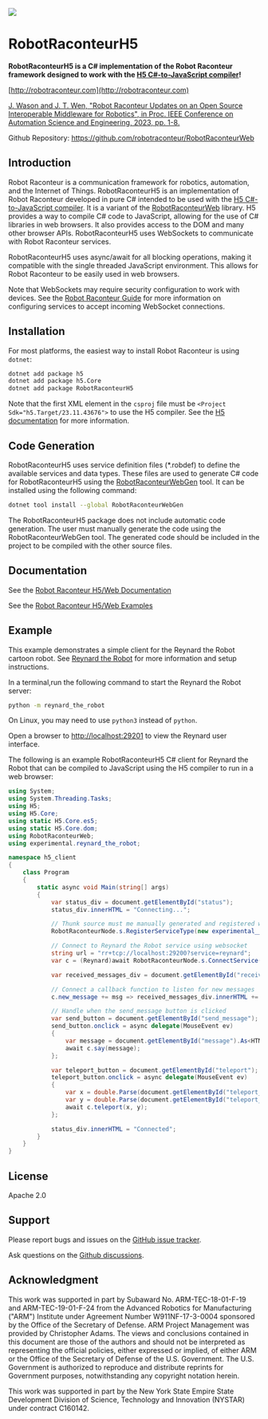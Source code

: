 ![](https://raw.githubusercontent.com/robotraconteur/RobotRaconteurWeb/master/docs/figures/logo-header.svg)

# RobotRaconteurH5

**RobotRaconteurH5 is a C\# implementation of the Robot Raconteur framework designed to work with
the [H5 C\#-to-JavaScript compiler](https://github.com/curiosity-ai/h5)!**

[http://robotraconteur.com](http://robotraconteur.com)

[J. Wason and J. T. Wen, "Robot Raconteur Updates on an Open Source Interoperable Middleware for Robotics", in Proc. IEEE Conference on Automation Science and Engineering, 2023, pp. 1-8.](https://files2.wasontech.com/RobotRaconteur_CASE2023.pdf)

Github Repository: https://github.com/robotraconteur/RobotRaconteurWeb

## Introduction

Robot Raconteur is a communication framework for robotics, automation, and the Internet of Things. RobotRaconteurH5
is an implementation of Robot Raconteur developed in pure C# intended to be used with the
[H5 C\#-to-JavaScript compiler](https://github.com/curiosity-ai/h5).
It is a variant of the [RobotRaconteurWeb](https://www.nuget.org/packages/RobotRaconteurWeb) library.
H5 provides a way to compile C# code to JavaScript, allowing for the use of C# libraries in web browsers. It
also provides access to the DOM and many other browser APIs. RobotRaconteurH5 uses WebSockets to communicate with
Robot Raconteur services.

RobotRaconteurH5 uses async/await for all blocking operations, making it compatible with the single
threaded JavaScript environment. This allows for Robot Raconteur to be easily used in web browsers.

Note that WebSockets may require security configuration to work with devices.
See the
[Robot Raconteur Guide](https://robotraconteur.github.io/robotraconteur/doc/core/latest/getting_started/Web.html)
for more information on configuring services to accept incoming WebSocket connections.

## Installation

For most platforms, the easiest way to install Robot Raconteur is using `dotnet`:

```bash
dotnet add package h5
dotnet add package h5.Core
dotnet add package RobotRaconteurH5
```

Note that the first XML element in the `csproj` file must be
`<Project Sdk="h5.Target/23.11.43676">` to use the H5 compiler. See the
[H5 documentation](https://github.com/curiosity-ai/h5) for more information.

## Code Generation

RobotRaconteurH5 uses service definition files (*.robdef) to define the available services and data types. These files
are used to generate C\# code for RobotRaconteurH5 using the
[RobotRaconteurWebGen](https://www.nuget.org/packages/RobotRaconteurWebGen) tool. It can be installed using the
following command:

```bash
dotnet tool install --global RobotRaconteurWebGen
```

The RobotRaconteurH5 package does not include automatic code generation. The user must manually generate the code
using the RobotRaconteurWebGen tool. The generated code should be included in the project to be compiled
with the other source files.

## Documentation

See the [Robot Raconteur H5/Web Documentation](https://github.com/robotraconteur/RobotRaconteurWeb/wiki/Documentation)

See the [Robot Raconteur H5/Web Examples](https://github.com/robotraconteur/RobotRaconteurWeb/tree/master/examples)

## Example

This example demonstrates a simple client for the Reynard the Robot cartoon robot. See
[Reynard the Robot](https://github.com/robotraconteur/reynard-the-robot) for more information
and setup instructions.

In a terminal,run the following command to start the Reynard the Robot server:

```bash
python -m reynard_the_robot
```

On Linux, you may need to use `python3` instead of `python`.

Open a browser to [http://localhost:29201](http://localhost:29201) to view the Reynard user interface.

The following is an example RobotRaconteurH5 C\# client for Reynard the Robot that can be compiled to JavaScript
using the H5 compiler to run in a web browser:

```csharp
using System;
using System.Threading.Tasks;
using H5;
using H5.Core;
using static H5.Core.es5;
using static H5.Core.dom;
using RobotRaconteurWeb;
using experimental.reynard_the_robot;

namespace h5_client
{
    class Program
    {
        static async void Main(string[] args)
        {
            var status_div = document.getElementById("status");
            status_div.innerHTML = "Connecting...";

            // Thunk source must me manually generated and registered when using H5
            RobotRaconteurNode.s.RegisterServiceType(new experimental__reynard_the_robotFactory());

            // Connect to Reynard the Robot service using websocket
            string url = "rr+tcp://localhost:29200?service=reynard";
            var c = (Reynard)await RobotRaconteurNode.s.ConnectService(url);

            var received_messages_div = document.getElementById("received_messages");

            // Connect a callback function to listen for new messages
            c.new_message += msg => received_messages_div.innerHTML += $"{msg}<br>";

            // Handle when the send_message button is clicked
            var send_button = document.getElementById("send_message");
            send_button.onclick = async delegate(MouseEvent ev)
            {
                var message = document.getElementById("message").As<HTMLInputElement>().value;
                await c.say(message);
            };

            var teleport_button = document.getElementById("teleport");
            teleport_button.onclick = async delegate(MouseEvent ev)
            {
                var x = double.Parse(document.getElementById("teleport_x").As<HTMLInputElement>().value) * 1e-3;
                var y = double.Parse(document.getElementById("teleport_y").As<HTMLInputElement>().value) * 1e-3;
                await c.teleport(x, y);
            };

            status_div.innerHTML = "Connected";
        }
    }
}
```

## License

Apache 2.0

## Support

Please report bugs and issues on the [GitHub issue tracker](https://github.com/robotraconteur/RobotRaconteurWeb/issues).

Ask questions on the [Github discussions](https://github.com/robotraconteur/robotraconteur/discussions).

## Acknowledgment

This work was supported in part by Subaward No. ARM-TEC-18-01-F-19 and ARM-TEC-19-01-F-24 from the Advanced Robotics for Manufacturing ("ARM") Institute under Agreement Number W911NF-17-3-0004 sponsored by the Office of the Secretary of Defense. ARM Project Management was provided by Christopher Adams. The views and conclusions contained in this document are those of the authors and should not be interpreted as representing the official policies, either expressed or implied, of either ARM or the Office of the Secretary of Defense of the U.S. Government. The U.S. Government is authorized to reproduce and distribute reprints for Government purposes, notwithstanding any copyright notation herein.

This work was supported in part by the New York State Empire State Development Division of Science, Technology and Innovation (NYSTAR) under contract C160142.
